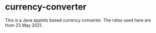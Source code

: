 # currency-converter
This is a Java applets based currency converter. The rates used here are from 23 May 2021.
